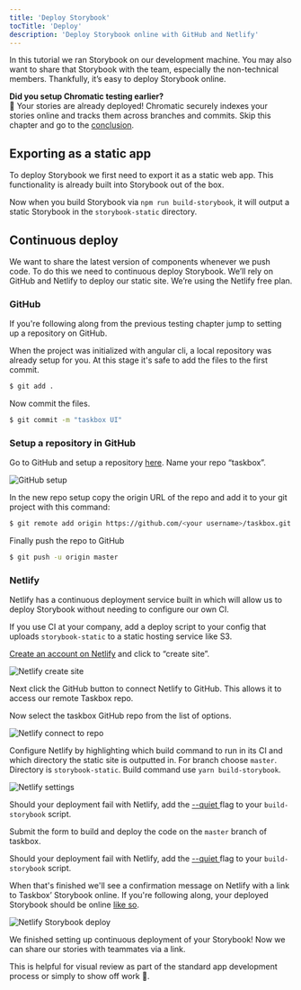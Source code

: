 ```yaml
---
title: 'Deploy Storybook'
tocTitle: 'Deploy'
description: 'Deploy Storybook online with GitHub and Netlify'
---
```


In this tutorial we ran Storybook on our development machine. You may also want to share that Storybook with the team, especially the non-technical members. Thankfully, it’s easy to deploy Storybook online.

<div class="aside">
<strong>Did you setup Chromatic testing earlier?</strong>
<br/>
🎉 Your stories are already deployed! Chromatic securely indexes your stories online and tracks them across branches and commits. Skip this chapter and go to the <a href="/angular/en/conclusion">conclusion</a>.
</div>

## Exporting as a static app

To deploy Storybook we first need to export it as a static web app. This functionality is already built into Storybook out of the box.

Now when you build Storybook via `npm run build-storybook`, it will output a static Storybook in the `storybook-static` directory.

## Continuous deploy

We want to share the latest version of components whenever we push code. To do this we need to continuous deploy Storybook. We’ll rely on GitHub and Netlify to deploy our static site. We’re using the Netlify free plan.

### GitHub

If you're following along from the previous testing chapter jump to setting up a repository on GitHub.

When the project was initialized with angular cli, a local repository was already setup for you. At this stage it's safe to add the files to the first commit.

```bash
$ git add .
```

Now commit the files.

```bash
$ git commit -m "taskbox UI"
```

### Setup a repository in GitHub

Go to GitHub and setup a repository [here](https://github.com/new). Name your repo “taskbox”.

![GitHub setup](/intro-to-storybook/github-create-taskbox.png)

In the new repo setup copy the origin URL of the repo and add it to your git project with this command:

```bash
$ git remote add origin https://github.com/<your username>/taskbox.git
```

Finally push the repo to GitHub

```bash
$ git push -u origin master
```

### Netlify

Netlify has a continuous deployment service built in which will allow us to deploy Storybook without needing to configure our own CI.

<div class="aside">
If you use CI at your company, add a deploy script to your config that uploads <code>storybook-static</code> to a static hosting service like S3.
</div>

[Create an account on Netlify](https://app.netlify.com/start) and click to “create site”.

![Netlify create site](/intro-to-storybook/netlify-create-site.png)

Next click the GitHub button to connect Netlify to GitHub. This allows it to access our remote Taskbox repo.

Now select the taskbox GitHub repo from the list of options.

![Netlify connect to repo](/intro-to-storybook/netlify-account-picker.png)

Configure Netlify by highlighting which build command to run in its CI and which directory the static site is outputted in. For branch choose `master`. Directory is `storybook-static`. Build command use `yarn build-storybook`.

![Netlify settings](/intro-to-storybook/netlify-settings-npm.png)

<div class="aside"><p>Should your deployment fail with Netlify, add the <a href="https://storybook.js.org/docs/configurations/cli-options/#for-build-storybook">--quiet </a> flag to your <code>build-storybook</code> script.</p></div>

Submit the form to build and deploy the code on the `master` branch of taskbox.

<div class="aside"><p>Should your deployment fail with Netlify, add the <a href="https://storybook.js.org/docs/configurations/cli-options/#for-build-storybook">--quiet </a> flag to your <code>build-storybook</code> script.</p></div>

When that's finished we'll see a confirmation message on Netlify with a link to Taskbox’ Storybook online. If you're following along, your deployed Storybook should be online [like so](https://clever-banach-415c03.netlify.com/).

![Netlify Storybook deploy](/intro-to-storybook/netlify-storybook-deploy.png)

We finished setting up continuous deployment of your Storybook! Now we can share our stories with teammates via a link.

This is helpful for visual review as part of the standard app development process or simply to show off work 💅.
